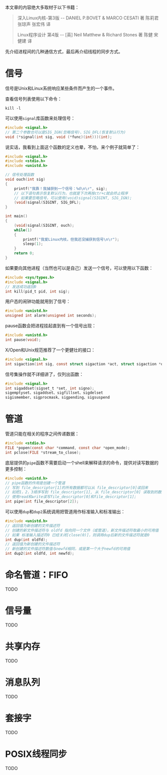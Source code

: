 本文章的内容绝大多取材于以下书籍：

>深入Linux内核-第3版 -- DANIEL P.BOVET & MARCO CESATI 著   陈莉君 张琼声  张宏伟 译
>
>Linux程序设计 第4版 -- [英] Neil Matthew & Richard Stones 著   陈健  宋健建 译

先介绍进程间的几种通信方式，最后再介绍线程的同步方式。

# 信号

信号是Unix和Linux系统响应某些条件而产生的一个事件。

查看信号列表使用以下命令：

```shell
kill -l
```

可以使用`signal`库函数来处理信号：

```c
#include <signal.h>
// 第二个参数也可以是SIG_IGN(忽略信号)、SIG_DFL(恢复默认行为)
void (*signal(int sig, void (*func)(int)))(int);
```

说实话，我看到上面这个函数的定义也晕，不怕，来个例子就简单了：

```c
#include <signal.h>
#include <stdio.h>
#include <unistd.h>

// 信号处理函数
void ouch(int sig)
{
    printf("我靠！我捕获到一个信号：%d\n\r", sig);
    // 以下语句表示恢复默认行为，也就是下次再按ctr+c就会终止程序
    // 如果要忽略信号，可以使用(void)signal(SIGINT, SIG_IGN);
    (void)signal(SIGINT, SIG_DFL);
}

int main()
{
   	(void)signal(SIGINT, ouch);
    while(1)
    {
        printf("我爱Linux内核，但我还没捕获到信号\n\r");
        sleep(1);
    }
    return 0;
}
```

如果要向其他进程（当然也可以是自己）发送一个信号，可以使用以下函数：

```c
#include <sys/types.h>
#include <signal.h>
// 发送成功返回0
int kill(pid_t pid, int sig);
```

用户态的闹钟功能就用到了信号：

```c
#include <unistd.h>
unsigned int alarm(unsigned int seconds);
```

pause函数会把进程挂起直到有一个信号出现：

```c
#include <unistd.h>
int pause(void);
```

X/Open和Unix规范推荐了一个更健壮的接口：

```c
#include <signal.h>
int sigaction(int sig, const struct sigaction *act, struct sigaction *oact);
```

信号集操作就不详细讲了，仅列出函数：

```c
#include <signal.h>
int sigaddset(sigset_t *set, int signo);
sigemptyset、sigaddset、sigfillset、sigdelset
sigismember、sigprocmask、sigpending、sigsuspend
```

# 管道

管道只能在相关的程序之间传递数据：

```c
#include <stdio.h>
FILE *popen(const char *command, const char *open_mode);
int pclose(FILE *stream_to_close);
```

底层提供的`pipe`函数不需要启动一个shell来解释请求的命令，提供对读写数据的更多控制：

```c
#include <unistd.h>
// pipe函数的作用是创建一个管道
// 写到 file_descriptor[1]的所有数据都可以从 file_descriptor[0]读回来
// 如把1，2，3顺序写到 file_descriptor[1], 从 file_descriptor[0] 读取到的数据也是1，2，3的顺序
// 使用read和write读写file_descriptor[0]和file_descriptor[1];
int pipe(int file_descriptor[2]);
```

可以使用`dup`和`dup2`系统调用把管道用作标准输入和标准输出：

```c
#include <unistd.h>
// 返回值为新创建的文件描述符
// 创建的新文件描述符与 oldfd 指向同一个文件（或管道），新文件描述符取最小的可用值
// 如果 标准输入描述符0 已经关闭[close(0)]，则调用dup后新的文件描述符就是0
int dup(int oldfd);
// 返回值为新创建的文件描述符
// 新创建的文件描述符数值与newfd相同，或是第一个大于newfd的可用值
int dup2(int oldfd, int newfd);
```

# 命名管道：FIFO

TODO

# 信号量

TODO

# 共享内存

TODO

# 消息队列

TODO

# 套接字

TODO

# POSIX线程同步

TODO